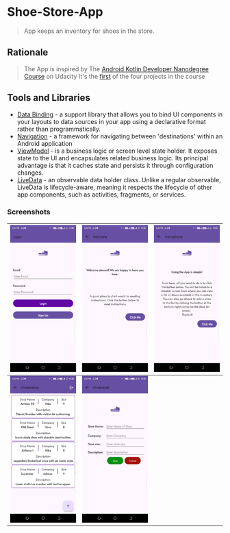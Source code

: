 # Shoe-Store-App
>App keeps an inventory for shoes in the store.

## Rationale
> The App is inspired by The [Android Kotlin Developer Nanodegree Course](https://www.udacity.com/enrollment/nd940/2.0.9) on Udacity
> It's the [first](https://github.com/udacity/nd940-android-kotlin-course1-starter/tree/master/starter) of the four projects in the course

## Tools and Libraries
* [Data Binding](https://developer.android.com/topic/libraries/data-binding) - a support library that allows you to bind UI components in your layouts to data sources in your app using a declarative format rather than programmatically.
* [Navigation](https://developer.android.com/jetpack/androidx/releases/navigation) - a framework for navigating between 'destinations' within an Android application
* [ViewModel](https://developer.android.com/topic/libraries/architecture/viewmodel) -  is a business logic or screen level state holder. It exposes state to the UI and encapsulates related business logic. Its principal advantage is that it caches state and persists it through configuration changes.
* [LiveData](https://developer.android.com/topic/libraries/architecture/livedata) - an observable data holder class. Unlike a regular observable, LiveData is lifecycle-aware, meaning it respects the lifecycle of other app components, such as activities, fragments, or services.


### Screenshots
| <img src="screenshots/1.jpeg" width=280/> | <img src="screenshots/2.jpeg" width=280/> | <img src="screenshots/3.jpeg" width=280/> |
|:-----------------------------------------:|:-----------------------------------------:|:-----------------------------------------:|
| <img src="screenshots/4.jpeg" width=280/> | <img src="screenshots/5.jpeg" width=280/> |